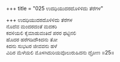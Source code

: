 +++
title = "025 ಉದಧಿಯುದರದೊಳಿಳಿದು ತೆರೆಗಳ"

+++
ಉದಧಿಯುದರದೊಳಿಳಿದು ತೆರೆಗಳ  
ನೊದೆವ ಮಂದರದಂತೆ ಮದಕರಿ  
ಕದಳಿಯಲಿ ಕೈಮಾಡುವಂತಿದೆ ಪರರ ಥಟ್ಟಿನಲಿ  
ಹೊದರ ಹರೆಗಡಿದೌಕಿದನು ತೋ  
ಕಿದನು ಸುಭಟರ ಜೀವವನು ಹಳೆ  
ವಿದಿರ ಮೆಳೆಯಲಿ ಮೊಳಗಿದುರಿಯವೊಲುರುಹಿದನು ದ್ರೋಣ    ॥25॥